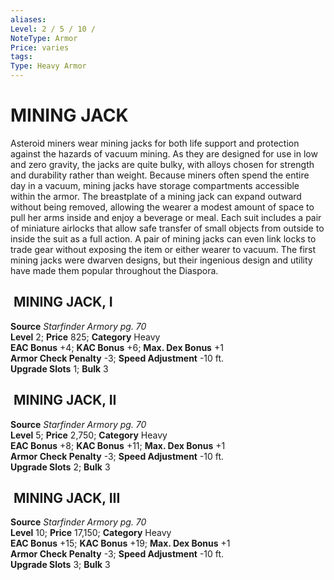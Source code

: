 ```yaml
---
aliases: 
Level: 2 / 5 / 10 / 
NoteType: Armor
Price: varies
tags: 
Type: Heavy Armor
---
```

# MINING JACK
Asteroid miners wear mining jacks for both life support and protection against the hazards of vacuum mining. As they are designed for use in low and zero gravity, the jacks are quite bulky, with alloys chosen for strength and durability rather than weight. Because miners often spend the entire day in a vacuum, mining jacks have storage compartments accessible within the armor. The breastplate of a mining jack can expand outward without being removed, allowing the wearer a modest amount of space to pull her arms inside and enjoy a beverage or meal. Each suit includes a pair of miniature airlocks that allow safe transfer of small objects from outside to inside the suit as a full action. A pair of mining jacks can even link locks to trade gear without exposing the item or either wearer to vacuum. The first mining jacks were dwarven designs, but their ingenious design and utility have made them popular throughout the Diaspora.  

##  MINING JACK, I

**Source** _Starfinder Armory pg. 70_  
**Level** 2; **Price** 825; **Category** Heavy  
**EAC Bonus** +4; **KAC Bonus** +6; **Max. Dex Bonus** +1  
**Armor Check Penalty** -3; **Speed Adjustment** -10 ft.  
**Upgrade Slots** 1; **Bulk** 3

##  MINING JACK, II

**Source** _Starfinder Armory pg. 70_  
**Level** 5; **Price** 2,750; **Category** Heavy  
**EAC Bonus** +8; **KAC Bonus** +11; **Max. Dex Bonus** +1  
**Armor Check Penalty** -3; **Speed Adjustment** -10 ft.  
**Upgrade Slots** 2; **Bulk** 3

##  MINING JACK, III

**Source** _Starfinder Armory pg. 70_  
**Level** 10; **Price** 17,150; **Category** Heavy  
**EAC Bonus** +15; **KAC Bonus** +19; **Max. Dex Bonus** +1  
**Armor Check Penalty** -3; **Speed Adjustment** -10 ft.  
**Upgrade Slots** 3; **Bulk** 3